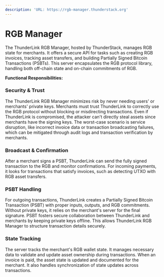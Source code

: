 ```yaml
---
description: 'URL: https://rgb-manager.thunderstack.org'
---
```


# RGB Manager

The ThunderLink RGB Manager, hosted by ThunderStack, manages RGB state for merchants. It offers a secure API for tasks such as creating RGB invoices, tracking asset transfers, and building Partially Signed Bitcoin Transactions (PSBTs). This server encapsulates the RGB protocol library, handling both off-chain state and on-chain commitments of RGB.

**Functional Responsibilities:**

### Security & Trust

The  ThunderLink RGB Manager minimizes risk by never needing users' or merchants' private keys. Merchants must trust ThunderLink to correctly use the RGB protocol without blocking or misdirecting transactions. Even if ThunderLink is compromised, the attacker can't directly steal assets since merchants have the signing keys. The worst-case scenario is service disruption, like incorrect invoice data or transaction broadcasting failures, which can be mitigated through audit logs and transaction verification by merchants.

### Broadcast & Confirmation

After a merchant signs a PSBT, ThunderLink can send the fully signed transaction to the RGB and monitor confirmations. For incoming payments, it looks for transactions that satisfy invoices, such as detecting UTXO with RGB asset transfers.

### PSBT Handling

For outgoing transactions, ThunderLink creates a Partially Signed Bitcoin Transaction (PSBT) with proper inputs, outputs, and RGB commitments. Without private keys, it relies on the merchant's server for the final signature. PSBT fosters secure collaboration between ThunderLink and merchants by keeping private keys offline. This allows ThunderLink RGB Manager to structure transaction details securely.

### State Tracking

The server tracks the merchant's RGB wallet state. It manages necessary data to validate and update asset ownership during transactions. When an invoice is paid, the asset state is updated and documented for the merchant. It also handles synchronization of state updates across transactions.
